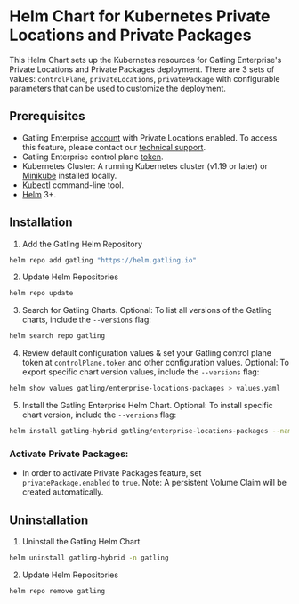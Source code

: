 # Helm Chart for Kubernetes Private Locations and Private Packages

This Helm Chart sets up the Kubernetes resources for Gatling Enterprise's Private Locations and Private Packages deployment. There are 3 sets of values: `controlPlane`,
`privateLocations`, `privatePackage` with configurable parameters that can be used to customize the deployment.

## Prerequisites

- Gatling Enterprise [account](https://auth.gatling.io/auth/realms/gatling/protocol/openid-connect/auth?client_id=gatling-enterprise-cloud-public&response_type=code&scope=openid&redirect_uri=https%3A%2F%2Fcloud.gatling.io%2Fr%2Fgatling) with Private Locations enabled. To access this feature, please contact our [technical support](https://gatlingcorp.atlassian.net/servicedesk/customer/portal/8/group/12/create/59?summary=Private+Locations&description=Contact%20email%3A%20%3Cemail%3E%0A%0AHello%2C%20we%20would%20like%20to%20enable%20the%20private%20locations%20feature%20on%20our%20organization.).
- Gatling Enterprise control plane [token](https://docs.gatling.io/reference/install/cloud/private-locations/introduction/#token).
- Kubernetes Cluster: A running Kubernetes cluster (v1.19 or later) or [Minikube](https://minikube.sigs.k8s.io/docs/start/) installed locally.
- [Kubectl](https://kubernetes.io/docs/tasks/tools/#kubectl) command-line tool.
- [Helm](https://helm.sh/docs/intro/) 3+.

## Installation

1. Add the Gatling Helm Repository
```sh
helm repo add gatling "https://helm.gatling.io"
```

2. Update Helm Repositories
```sh
helm repo update
```

3. Search for Gatling Charts. Optional: To list all versions of the Gatling charts, include the `--versions` flag:
```sh
helm search repo gatling
```

4. Review default configuration values & set your Gatling control plane token at `controlPlane.token` and other configuration values. Optional: To export specific chart version values, include the `--versions` flag:
```sh
helm show values gatling/enterprise-locations-packages > values.yaml
```

5. Install the Gatling Enterprise Helm Chart. Optional: To install specific chart version, include the `--versions` flag:
```sh
helm install gatling-hybrid gatling/enterprise-locations-packages --namespace gatling --values <yaml-file/url> or --set key1=val1,key2=val2
```

### Activate Private Packages:

- In order to activate Private Packages feature, set `privatePackage.enabled` to `true`. Note: A persistent Volume Claim will be created automatically.

## Uninstallation

1. Uninstall the Gatling Helm Chart
```sh
helm uninstall gatling-hybrid -n gatling
```

2. Update Helm Repositories
```sh
helm repo remove gatling
```
